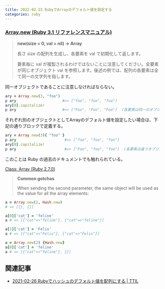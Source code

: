 ```yaml
---
title: 2022-02-23 RubyでArrayのデフォルト値を設定する
categories: ruby
---
```


### [Array.new (Ruby 3.1 リファレンスマニュアル)](https://docs.ruby-lang.org/ja/latest/method/Array/s/new.html)

> **new(size = 0, val = nil) -> Array**
>
> 長さ size の配列を生成し、各要素を val で初期化して返します。
>
> 要素毎に val が複製されるわけではないことに注意してください。全要素が同じオブジェクト val を参照します。後述の例では、配列の各要素は全て同一の文字列を指します。

同一オブジェクトであることに注意しなければならない。

```rb
ary = Array.new(3, "foo")
p ary                     #=> ["foo", "foo", "foo"]
ary[0].capitalize!
p ary                     #=> ["Foo", "Foo", "Foo"]  (各要素は同一のオブジェクトである)
```

それぞれ別のオブジェクトとしてArrayのデフォルト値を設定したい場合は、下記の通りブロックで定義する。

```rb
ary = Array.new(3){ "foo" }
p ary                      #=> ["foo", "foo", "foo"]
ary[0].capitalize!
p ary                      #=> ["Foo", "foo", "foo"]  (各要素は違うオブジェクトである)
```

このことは Ruby の過去のドキュメントでも触れられている。

[Class: Array (Ruby 2.7.0)](https://ruby-doc.org/core-2.7.0/Array.html#method-c-new)

> **Common gotchas**
>
> When sending the second parameter, the same object will be used as the value for all the array elements:

```rb
a = Array.new(2, Hash.new)
# => [{}, {}]

a[0]['cat'] = 'feline'
a # => [{"cat"=>"feline"}, {"cat"=>"feline"}]

a[1]['cat'] = 'Felix'
a # => [{"cat"=>"Felix"}, {"cat"=>"Felix"}]
```

```rb
a = Array.new(2) {Hash.new}
a[0]['cat'] = 'feline'
a # => [{"cat"=>"feline"}, {}]
```

## 関連記事

- [2021-02-26 Rubyでハッシュのデフォルト値を配列にする \| TTIL](/2021-02-26)
